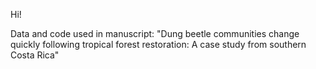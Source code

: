 Hi!

Data and code used in manuscript: "Dung beetle communities change quickly following tropical forest restoration: A case study from southern Costa Rica"
